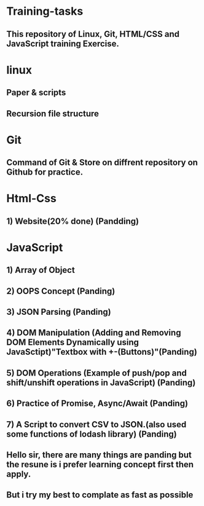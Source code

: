 # Training-tasks

## This repository of Linux, Git, HTML/CSS and JavaScript training Exercise.

# linux
## Paper & scripts
## Recursion file structure
# Git
## Command of Git & Store on diffrent repository on Github for practice. 
# Html-Css
## 1) Website(20% done)        (Pandding)
# JavaScript
## 1) Array of Object
## 2) OOPS Concept              (Panding)
## 3) JSON Parsing				(Panding)
## 4) DOM Manipulation (Adding and Removing DOM Elements Dynamically using JavaSctipt)"Textbox with +-(Buttons)"(Panding)
## 5) DOM Operations (Example of push/pop and shift/unshift operations in JavaScript) (Panding)
## 6) Practice of Promise, Async/Await (Panding)
## 7) A Script to convert CSV to JSON.(also used some functions of lodash library) (Panding)


## Hello sir, there are many things are panding but the resune is i prefer learning concept first then apply.
## But i try my best to complate as fast as possible

